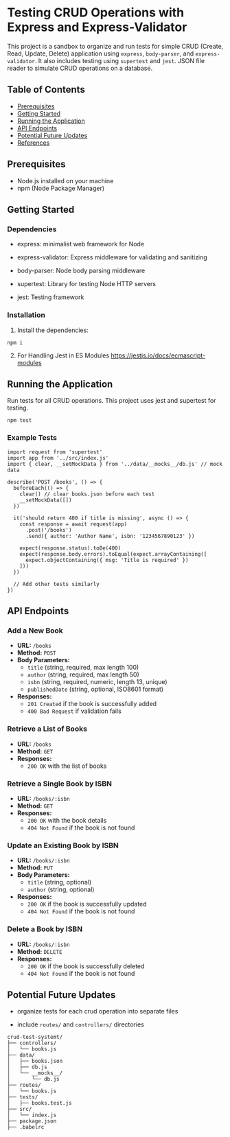 # Testing CRUD Operations with Express and Express-Validator

This project is a sandbox to organize and run tests for simple CRUD (Create, Read, Update, Delete) application using `express`, `body-parser`, and `express-validator`. It also includes testing using `supertest` and `jest`. JSON file reader to simulate CRUD operations on a database.

## Table of Contents
- [Prerequisites](#prerequisites)
- [Getting Started](#getting-started)
- [Running the Application](#running-the-application)
- [API Endpoints](#api-endpoints)
- [Potential Future Updates](#technologies-used)
- [References](#references)

## Prerequisites
- Node.js installed on your machine
- npm (Node Package Manager)

## Getting Started

### Dependencies

* express: minimalist web framework for Node

* express-validator: Express middleware for validating and sanitizing

* body-parser: Node body parsing middleware

* supertest: Library for testing Node HTTP servers

* jest: Testing framework


### Installation
1. Install the dependencies:
```
npm i
```

2. For Handling Jest in ES Modules
https://jestjs.io/docs/ecmascript-modules

## Running the Application

Run tests for all CRUD operations.
This project uses jest and supertest for testing.
```
npm test
```

### Example Tests
```
import request from 'supertest'
import app from '../src/index.js'
import { clear, __setMockData } from '../data/__mocks__/db.js' // mock data

describe('POST /books', () => {
  beforeEach(() => {
    clear() // clear books.json before each test
    __setMockData([])
  })

  it('should return 400 if title is missing', async () => {
    const response = await request(app)
      .post('/books')
      .send({ author: 'Author Name', isbn: '1234567890123' })

    expect(response.status).toBe(400)
    expect(response.body.errors).toEqual(expect.arrayContaining([
      expect.objectContaining({ msg: 'Title is required' })
    ]))
  })

  // Add other tests similarly
})

```

## API Endpoints

### Add a New Book
- **URL:** `/books`
- **Method:** `POST`
- **Body Parameters:**
  - `title` (string, required, max length 100)
  - `author` (string, required, max length 50)
  - `isbn` (string, required, numeric, length 13, unique)
  - `publishedDate` (string, optional, ISO8601 format)
- **Responses:**
  - `201 Created` if the book is successfully added
  - `400 Bad Request` if validation fails

### Retrieve a List of Books
- **URL:** `/books`
- **Method:** `GET`
- **Responses:**
  - `200 OK` with the list of books

### Retrieve a Single Book by ISBN
- **URL:** `/books/:isbn`
- **Method:** `GET`
- **Responses:**
  - `200 OK` with the book details
  - `404 Not Found` if the book is not found

### Update an Existing Book by ISBN
- **URL:** `/books/:isbn`
- **Method:** `PUT`
- **Body Parameters:**
  - `title` (string, optional)
  - `author` (string, optional)
- **Responses:**
  - `200 OK` if the book is successfully updated
  - `404 Not Found` if the book is not found

### Delete a Book by ISBN
- **URL:** `/books/:isbn`
- **Method:** `DELETE`
- **Responses:**
  - `200 OK` if the book is successfully deleted
  - `404 Not Found` if the book is not found

## Potential Future Updates
* organize tests for each crud operation into separate files

* include `routes/` and `controllers/` directories
```
crud-test-systemt/
├── controllers/
│   └── books.js
├── data/
│   ├── books.json
│   ├── db.js
│   └── __mocks__/
│       └── db.js
├── routes/
│   └── books.js
├── tests/
│   ├── books.test.js
├── src/
│   └── index.js
├── package.json
├── .babelrc

```